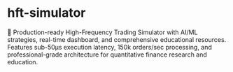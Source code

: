 # hft-simulator
🚀 Production-ready High-Frequency Trading Simulator with AI/ML strategies, real-time dashboard, and comprehensive educational resources. Features sub-50μs execution latency, 150k orders/sec processing, and professional-grade architecture for quantitative finance research and education.
